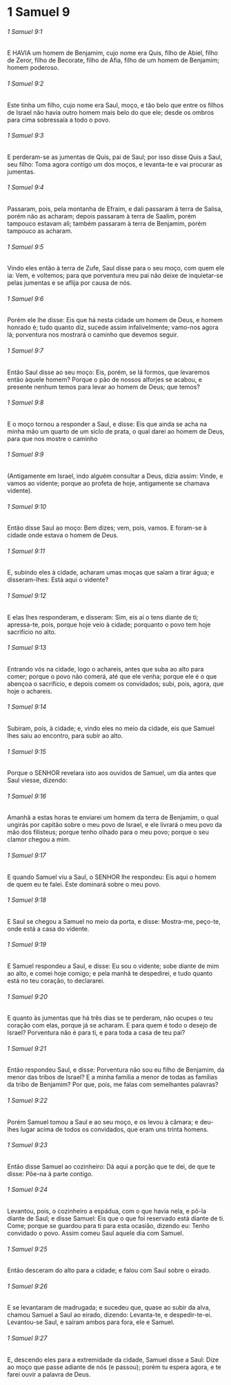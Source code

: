# 1 Samuel 9

###### 1 Samuel 9:1

E HAVIA um homem de Benjamim, cujo nome era Quis, filho de Abiel, filho de Zeror, filho de Becorate, filho de Afia, filho de um homem de Benjamim; homem poderoso.

###### 1 Samuel 9:2

Este tinha um filho, cujo nome era Saul, moço, e tão belo que entre os filhos de Israel não havia outro homem mais belo do que ele; desde os ombros para cima sobressaía a todo o povo.

###### 1 Samuel 9:3

E perderam-se as jumentas de Quis, pai de Saul; por isso disse Quis a Saul, seu filho: Toma agora contigo um dos moços, e levanta-te e vai procurar as jumentas.

###### 1 Samuel 9:4

Passaram, pois, pela montanha de Efraim, e dali passaram à terra de Salisa, porém não as acharam; depois passaram à terra de Saalim, porém tampouco estavam ali; também passaram à terra de Benjamim, porém tampouco as acharam.

###### 1 Samuel 9:5

Vindo eles então à terra de Zufe, Saul disse para o seu moço, com quem ele ia: Vem, e voltemos; para que porventura meu pai não deixe de inquietar-se pelas jumentas e se aflija por causa de nós.

###### 1 Samuel 9:6

Porém ele lhe disse: Eis que há nesta cidade um homem de Deus, e homem honrado é; tudo quanto diz, sucede assim infalivelmente; vamo-nos agora lá; porventura nos mostrará o caminho que devemos seguir.

###### 1 Samuel 9:7

Então Saul disse ao seu moço: Eis, porém, se lá formos, que levaremos então àquele homem? Porque o pão de nossos alforjes se acabou, e presente nenhum temos para levar ao homem de Deus; que temos?

###### 1 Samuel 9:8

E o moço tornou a responder a Saul, e disse: Eis que ainda se acha na minha mão um quarto de um siclo de prata, o qual darei ao homem de Deus, para que nos mostre o caminho

###### 1 Samuel 9:9

(Antigamente em Israel, indo alguém consultar a Deus, dizia assim: Vinde, e vamos ao vidente; porque ao profeta de hoje, antigamente se chamava vidente).

###### 1 Samuel 9:10

Então disse Saul ao moço: Bem dizes; vem, pois, vamos. E foram-se à cidade onde estava o homem de Deus.

###### 1 Samuel 9:11

E, subindo eles à cidade, acharam umas moças que saíam a tirar água; e disseram-lhes: Está aqui o vidente?

###### 1 Samuel 9:12

E elas lhes responderam, e disseram: Sim, eis aí o tens diante de ti; apressa-te, pois, porque hoje veio à cidade; porquanto o povo tem hoje sacrifício no alto.

###### 1 Samuel 9:13

Entrando vós na cidade, logo o achareis, antes que suba ao alto para comer; porque o povo não comerá, até que ele venha; porque ele é o que abençoa o sacrifício, e depois comem os convidados; subi, pois, agora, que hoje o achareis.

###### 1 Samuel 9:14

Subiram, pois, à cidade; e, vindo eles no meio da cidade, eis que Samuel lhes saiu ao encontro, para subir ao alto.

###### 1 Samuel 9:15

Porque o SENHOR revelara isto aos ouvidos de Samuel, um dia antes que Saul viesse, dizendo:

###### 1 Samuel 9:16

Amanhã a estas horas te enviarei um homem da terra de Benjamim, o qual ungirás por capitão sobre o meu povo de Israel, e ele livrará o meu povo da mão dos filisteus; porque tenho olhado para o meu povo; porque o seu clamor chegou a mim.

###### 1 Samuel 9:17

E quando Samuel viu a Saul, o SENHOR lhe respondeu: Eis aqui o homem de quem eu te falei. Este dominará sobre o meu povo.

###### 1 Samuel 9:18

E Saul se chegou a Samuel no meio da porta, e disse: Mostra-me, peço-te, onde está a casa do vidente.

###### 1 Samuel 9:19

E Samuel respondeu a Saul, e disse: Eu sou o vidente; sobe diante de mim ao alto, e comei hoje comigo; e pela manhã te despedirei, e tudo quanto está no teu coração, to declararei.

###### 1 Samuel 9:20

E quanto às jumentas que há três dias se te perderam, não ocupes o teu coração com elas, porque já se acharam. E para quem é todo o desejo de Israel? Porventura não é para ti, e para toda a casa de teu pai?

###### 1 Samuel 9:21

Então respondeu Saul, e disse: Porventura não sou eu filho de Benjamim, da menor das tribos de Israel? E a minha família a menor de todas as famílias da tribo de Benjamim? Por que, pois, me falas com semelhantes palavras?

###### 1 Samuel 9:22

Porém Samuel tomou a Saul e ao seu moço, e os levou à câmara; e deu-lhes lugar acima de todos os convidados, que eram uns trinta homens.

###### 1 Samuel 9:23

Então disse Samuel ao cozinheiro: Dá aqui a porção que te dei, de que te disse: Põe-na à parte contigo.

###### 1 Samuel 9:24

Levantou, pois, o cozinheiro a espádua, com o que havia nela, e pô-la diante de Saul; e disse Samuel: Eis que o que foi reservado está diante de ti. Come; porque se guardou para ti para esta ocasião, dizendo eu: Tenho convidado o povo. Assim comeu Saul aquele dia com Samuel.

###### 1 Samuel 9:25

Então desceram do alto para a cidade; e falou com Saul sobre o eirado.

###### 1 Samuel 9:26

E se levantaram de madrugada; e sucedeu que, quase ao subir da alva, chamou Samuel a Saul ao eirado, dizendo: Levanta-te, e despedir-te-ei. Levantou-se Saul, e saíram ambos para fora, ele e Samuel.

###### 1 Samuel 9:27

E, descendo eles para a extremidade da cidade, Samuel disse a Saul: Dize ao moço que passe adiante de nós (e passou); porém tu espera agora, e te farei ouvir a palavra de Deus.

